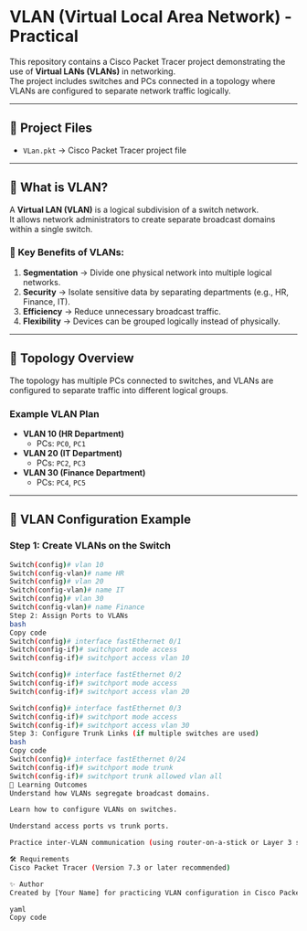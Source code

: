 # VLAN (Virtual Local Area Network) - Practical

This repository contains a Cisco Packet Tracer project demonstrating the use of **Virtual LANs (VLANs)** in networking.  
The project includes switches and PCs connected in a topology where VLANs are configured to separate network traffic logically.

---

## 📂 Project Files
- `VLan.pkt` → Cisco Packet Tracer project file  

---

## 🔑 What is VLAN?
A **Virtual LAN (VLAN)** is a logical subdivision of a switch network.  
It allows network administrators to create separate broadcast domains within a single switch.  

### 🎯 Key Benefits of VLANs:
1. **Segmentation** → Divide one physical network into multiple logical networks.  
2. **Security** → Isolate sensitive data by separating departments (e.g., HR, Finance, IT).  
3. **Efficiency** → Reduce unnecessary broadcast traffic.  
4. **Flexibility** → Devices can be grouped logically instead of physically.  

---

## 📌 Topology Overview
The topology has multiple PCs connected to switches, and VLANs are configured to separate traffic into different logical groups.  

### Example VLAN Plan
- **VLAN 10 (HR Department)**  
  - PCs: `PC0`, `PC1`  
- **VLAN 20 (IT Department)**  
  - PCs: `PC2`, `PC3`  
- **VLAN 30 (Finance Department)**  
  - PCs: `PC4`, `PC5`  

---

## 🚀 VLAN Configuration Example

### Step 1: Create VLANs on the Switch
```bash
Switch(config)# vlan 10
Switch(config-vlan)# name HR
Switch(config)# vlan 20
Switch(config-vlan)# name IT
Switch(config)# vlan 30
Switch(config-vlan)# name Finance
Step 2: Assign Ports to VLANs
bash
Copy code
Switch(config)# interface fastEthernet 0/1
Switch(config-if)# switchport mode access
Switch(config-if)# switchport access vlan 10

Switch(config)# interface fastEthernet 0/2
Switch(config-if)# switchport mode access
Switch(config-if)# switchport access vlan 20

Switch(config)# interface fastEthernet 0/3
Switch(config-if)# switchport mode access
Switch(config-if)# switchport access vlan 30
Step 3: Configure Trunk Links (if multiple switches are used)
bash
Copy code
Switch(config)# interface fastEthernet 0/24
Switch(config-if)# switchport mode trunk
Switch(config-if)# switchport trunk allowed vlan all
📖 Learning Outcomes
Understand how VLANs segregate broadcast domains.

Learn how to configure VLANs on switches.

Understand access ports vs trunk ports.

Practice inter-VLAN communication (using router-on-a-stick or Layer 3 switch).

🛠 Requirements
Cisco Packet Tracer (Version 7.3 or later recommended)

✨ Author
Created by [Your Name] for practicing VLAN configuration in Cisco Packet Tracer.

yaml
Copy code
